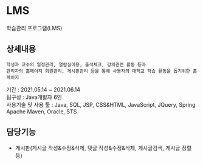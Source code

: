 # LMS
학습관리 프로그램(LMS)


## 상세내용

```
학생과 교수의 일정관리, 열람실이용, 출석체크, 강의관련 활동 등과 
관리자의 홈페이지 회원관리, 게시판관리 등을 통해 사용자의 대학교 학습 활동을 돕기위한 홈페이지
```

기간 : 2021.05.14 ~ 2021.06.14   
팀구성 : Java개발자 6인   
사용기술 및 사용 툴 : Java, SQL, JSP, CSS&HTML, JavaScript, JQuery, Spring   
                      Apache Maven, Oracle, STS  


## 담당기능
* 게시판(게시글 작성&수정&삭제, 댓글 작성&수정&삭제, 게시글검색, 게시글 정렬 등)



